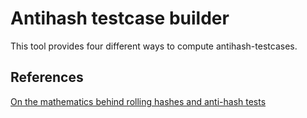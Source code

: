 # Antihash testcase builder

This tool provides four different ways to compute antihash-testcases.

## References
[On the mathematics behind rolling hashes and anti-hash tests](https://codeforces.com/blog/entry/60442)
